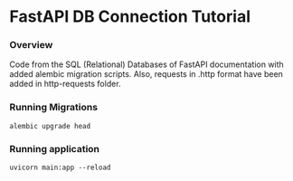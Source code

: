 # FastAPI DB Connection Tutorial

### Overview
Code from the SQL (Relational) Databases of 
FastAPI documentation with added alembic migration scripts.
Also, requests in .http format have been added in http-requests folder.

### Running Migrations
```
alembic upgrade head
```

### Running application
```
uvicorn main:app --reload
```

